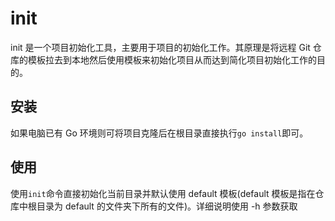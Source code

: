 # init

init 是一个项目初始化工具，主要用于项目的初始化工作。其原理是将远程 Git 仓库的模板拉去到本地然后使用模板来初始化项目从而达到简化项目初始化工作的目的。

## 安装

如果电脑已有 Go 环境则可将项目克隆后在根目录直接执行`go install`即可。

## 使用

使用`init`命令直接初始化当前目录并默认使用 default 模板(default 模板是指在仓库中根目录为 default 的文件夹下所有的文件)。详细说明使用 -h 参数获取


